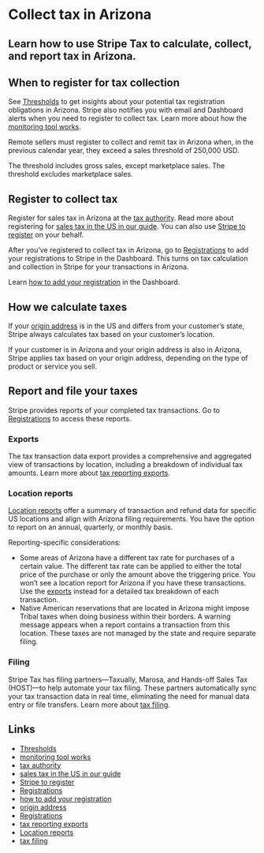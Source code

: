 # Collect tax in Arizona

## Learn how to use Stripe Tax to calculate, collect, and report tax in Arizona.

## When to register for tax collection

See [Thresholds](https://dashboard.stripe.com/tax/thresholds) to get insights
about your potential tax registration obligations in Arizona. Stripe also
notifies you with email and Dashboard alerts when you need to register to
collect tax. Learn more about how the [monitoring tool
works](https://docs.stripe.com/tax/monitoring).

Remote sellers must register to collect and remit tax in Arizona when, in the
previous calendar year, they exceed a sales threshold of 250,000 USD.

The threshold includes gross sales, except marketplace sales. The threshold
excludes marketplace sales.

## Register to collect tax

Register for sales tax in Arizona at the [tax
authority](https://azdor.gov/business/transaction-privilege-tax). Read more
about registering for [sales tax in the US in our
guide](https://stripe.com/guides/sales-tax-registration-process-us). You can
also use [Stripe to
register](https://docs.stripe.com/tax/use-stripe-to-register) on your behalf.

After you’ve registered to collect tax in Arizona, go to
[Registrations](https://dashboard.stripe.com/tax/registrations?location=us-az)
to add your registrations to Stripe in the Dashboard. This turns on tax
calculation and collection in Stripe for your transactions in Arizona.

Learn [how to add your
registration](https://docs.stripe.com/tax/registering#track-your-registrations-in-the-tax-dashboard)
in the Dashboard.

## How we calculate taxes

If your [origin address](https://docs.stripe.com/tax/set-up#origin-address) is
in the US and differs from your customer’s state, Stripe always calculates tax
based on your customer’s location.

If your customer is in Arizona and your origin address is also in Arizona,
Stripe applies tax based on your origin address, depending on the type of
product or service you sell.

## Report and file your taxes

Stripe provides reports of your completed tax transactions. Go to
[Registrations](https://dashboard.stripe.com/tax/registrations) to access these
reports.

### Exports

The tax transaction data export provides a comprehensive and aggregated view of
transactions by location, including a breakdown of individual tax amounts. Learn
more about [tax reporting exports](https://docs.stripe.com/tax/reports#exports).

### Location reports

[Location reports](https://docs.stripe.com/tax/reports#us-location-reports)
offer a summary of transaction and refund data for specific US locations and
align with Arizona filing requirements. You have the option to report on an
annual, quarterly, or monthly basis.

Reporting-specific considerations:

- Some areas of Arizona have a different tax rate for purchases of a certain
value. The different tax rate can be applied to either the total price of the
purchase or only the amount above the triggering price. You won’t see a location
report for Arizona if you have these transactions. Use the
[exports](https://docs.stripe.com/tax/reports#exports) instead for a detailed
tax breakdown of each transaction.
- Native American reservations that are located in Arizona might impose Tribal
taxes when doing business within their borders. A warning message appears when a
report contains a transaction from this location. These taxes are not managed by
the state and require separate filing.

### Filing

Stripe Tax has filing partners—Taxually, Marosa, and Hands-off Sales Tax
(HOST)—to help automate your tax filing. These partners automatically sync your
tax transaction data in real time, eliminating the need for manual data entry or
file transfers. Learn more about [tax
filing](https://docs.stripe.com/tax/filing).

## Links

- [Thresholds](https://dashboard.stripe.com/tax/thresholds)
- [monitoring tool works](https://docs.stripe.com/tax/monitoring)
- [tax authority](https://azdor.gov/business/transaction-privilege-tax)
- [sales tax in the US in our
guide](https://stripe.com/guides/sales-tax-registration-process-us)
- [Stripe to register](https://docs.stripe.com/tax/use-stripe-to-register)
- [Registrations](https://dashboard.stripe.com/tax/registrations?location=us-az)
- [how to add your
registration](https://docs.stripe.com/tax/registering#track-your-registrations-in-the-tax-dashboard)
- [origin address](https://docs.stripe.com/tax/set-up#origin-address)
- [Registrations](https://dashboard.stripe.com/tax/registrations)
- [tax reporting exports](https://docs.stripe.com/tax/reports#exports)
- [Location reports](https://docs.stripe.com/tax/reports#us-location-reports)
- [tax filing](https://docs.stripe.com/tax/filing)
